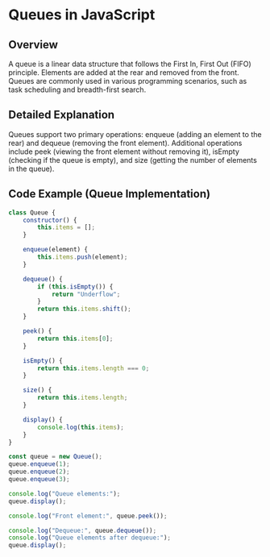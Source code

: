 # Queues in JavaScript

## Overview
A queue is a linear data structure that follows the First In, First Out (FIFO) principle. Elements are added at the rear and removed from the front. Queues are commonly used in various programming scenarios, such as task scheduling and breadth-first search.

## Detailed Explanation
Queues support two primary operations: enqueue (adding an element to the rear) and dequeue (removing the front element). Additional operations include peek (viewing the front element without removing it), isEmpty (checking if the queue is empty), and size (getting the number of elements in the queue).

## Code Example (Queue Implementation)
```javascript
class Queue {
    constructor() {
        this.items = [];
    }

    enqueue(element) {
        this.items.push(element);
    }

    dequeue() {
        if (this.isEmpty()) {
            return "Underflow";
        }
        return this.items.shift();
    }

    peek() {
        return this.items[0];
    }

    isEmpty() {
        return this.items.length === 0;
    }

    size() {
        return this.items.length;
    }

    display() {
        console.log(this.items);
    }
}

const queue = new Queue();
queue.enqueue(1);
queue.enqueue(2);
queue.enqueue(3);

console.log("Queue elements:");
queue.display();

console.log("Front element:", queue.peek());

console.log("Dequeue:", queue.dequeue());
console.log("Queue elements after dequeue:");
queue.display();

